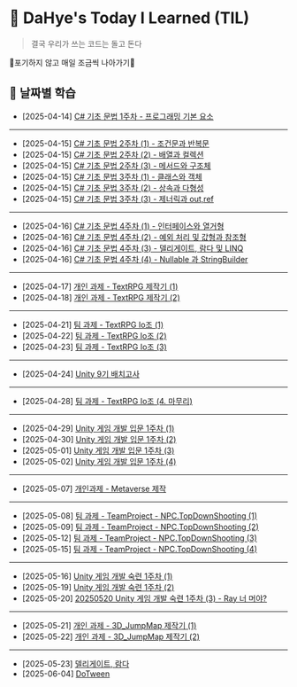 # 📝 DaHye's Today I Learned (TIL)

> 결국 우리가 쓰는 코드는 돌고 돈다

🎇포기하지 않고 매일 조금씩 나아가기🎇

## 📅 날짜별 학습
- [2025-04-14] [C# 기초 문법 1주차 - 프로그래밍 기본 요소](./TIL/2025-04-14.md)
- --
- [2025-04-15] [C# 기초 문법 2주차 (1) - 조건문과 반복문](./TIL/2025-04-15(01).md)
- [2025-04-15] [C# 기초 문법 2주차 (2) - 배열과 컬렉션](./TIL/2025-04-15(02).md)
- [2025-04-15] [C# 기초 문법 2주차 (3) - 메서드와 구조체](./TIL/2025-04-15(03).md)
- [2025-04-15] [C# 기초 문법 3주차 (1) - 클래스와 객체](./TIL/2025-04-15(04).md)
- [2025-04-15] [C# 기초 문법 3주차 (2) - 상속과 다형성](./TIL/2025-04-15(05).md)
- [2025-04-15] [C# 기초 문법 3주차 (3) - 제너릭과 out,ref](./TIL/2025-04-15(06).md)
- --
- [2025-04-16] [C# 기초 문법 4주차 (1) - 인터페이스와 열거형](./TIL/2025-04-16(01).md)
- [2025-04-16] [C# 기초 문법 4주차 (2) - 예외 처리 및 값형과 참조형](./TIL/2025-04-16(02).md)
- [2025-04-16] [C# 기초 문법 4주차 (3) - 델리게이트, 람다 및 LINQ](./TIL/2025-04-16(03).md)
- [2025-04-16] [C# 기초 문법 4주차 (4) - Nullable 과 StringBuilder](./TIL/2025-04-16(04).md)
- --
- [2025-04-17] [개인 과제 - TextRPG 제작기 (1)](./TIL/2025-04-17.md)
- [2025-04-18] [개인 과제 - TextRPG 제작기 (2)](./TIL/2025-04-18.md)
- --
- [2025-04-21] [팀 과제 - TextRPG Io조 (1)](./TIL/2025-04-21.md)
- [2025-04-22] [팀 과제 - TextRPG Io조 (2)](./TIL/2025-04-22.md)
- [2025-04-23] [팀 과제 - TextRPG Io조 (3)](./TIL/2025-04-23.md)
- --
- [2025-04-24] [Unity 9기 배치고사](./TIL/2025-04-24.md)
- --
- [2025-04-28] [팀 과제 - TextRPG Io조 (4. 마무리)](./TIL/2025-04-28.md)
- --
- [2025-04-29] [Unity 게임 개발 입문 1주차 (1)](./TIL/2025-04-29.md)
- [2025-04-30] [Unity 게임 개발 입문 1주차 (2)](./TIL/2025-04-30.md)
- [2025-05-01] [Unity 게임 개발 입문 1주차 (3)](./TIL/2025-05-01.md)
- [2025-05-02] [Unity 게임 개발 입문 1주차 (4)](./TIL/2025-05-02.md)
- --
- [2025-05-07] [개인과제 - Metaverse 제작](./TIL/2025-05-07.md)
- --
- [2025-05-08] [팀 과제 - TeamProject - NPC.TopDownShooting (1)](./TIL/2025-05-08.md)
- [2025-05-09] [팀 과제 - TeamProject - NPC.TopDownShooting (2)](./TIL/2025-05-09.md)
- [2025-05-12] [팀 과제 - TeamProject - NPC.TopDownShooting (3)](./TIL/2025-05-12.md)
- [2025-05-15] [팀 과제 - TeamProject - NPC.TopDownShooting (4)](./TIL/2025-05-15.md)
- --
- [2025-05-16] [Unity 게임 개발 숙련 1주차 (1)](./TIL/2025-05-16.md)
- [2025-05-19] [Unity 게임 개발 숙련 1주차 (2)](./TIL/2025-05-19.md)
- [2025-05-20] [20250520 Unity 게임 개발 숙련 1주차 (3) - Ray 너 머야?](./TIL/2025-05-20.md)
- --
- [2025-05-21] [개인 과제 - 3D_JumpMap 제작기 (1)](./TIL/2025-05-21.md)
- [2025-05-22] [개인 과제 - 3D_JumpMap 제작기 (2)](./TIL/2025-05-22.md)
- --
- [2025-05-23] [델리게이트, 람다](./2025-05-23.md)
- [2025-06-04] [DoTween](./TIL/2025-06-04.md)
